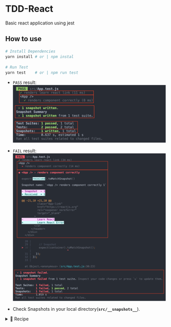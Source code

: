 # TDD-React

Basic react application using jest

## How to use

```bash
# Install Dependencies
yarn install # or | npm instal

# Run Test
yarn test    # or | npm run test
```

- `PASS` result:  
  ![yarn-test-result-pass](./results-images/yarn-test-result-pass.png)

- `FAIL` result:  
  ![yarn-test-result-fail](./results-images/yarn-test-result-fail.png)

- Check Snapshots in your local directory(**`src/__snapshots__`**).

<details>
<summary>🌟 Recipe</summary>

## Installation dependencies

- Use `yarn` script

  ```bash
  # testing-library for react
  yarn add --dev @testing-library/react
  ```

- Use `npm` script

  ```bash
  # testing-library for react
  npm i --save-dev @testing-library/react
  ```

<br>
 </details>
